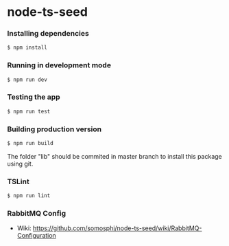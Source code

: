 # node-ts-seed

### Installing dependencies

```sh
$ npm install
```

### Running in development mode

```sh
$ npm run dev
```

### Testing the app

```sh
$ npm run test
```

### Building production version
 
```sh
$ npm run build
```

The folder "lib" should be commited in master branch to install this package using git.

### TSLint

```sh
$ npm run lint
```
### RabbitMQ Config
- Wiki: https://github.com/somosphi/node-ts-seed/wiki/RabbitMQ-Configuration 
